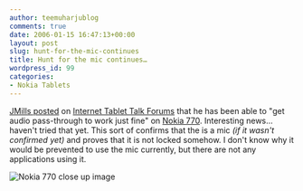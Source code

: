 ```yaml
---
author: teemuharjublog
comments: true
date: 2006-01-15 16:47:13+00:00
layout: post
slug: hunt-for-the-mic-continues
title: Hunt for the mic continues…
wordpress_id: 99
categories:
- Nokia Tablets
---
```


[JMills posted](http://www.internettablettalk.com/forums/showpost.php?p=7265&postcount=30) on [Internet Tablet Talk Forums](http://www.internettablettalk.com/forums) that he has been able to "get audio pass-through to work just fine" on [Nokia 770](http://www.nokia.com/770). Interesting news... haven't tried that yet. This sort of confirms that the is a mic _(if it wasn't confirmed yet)_ and proves that it is not locked somehow. I don't know why it would be prevented to use the mic currently, but there are not any applications using it.

![Nokia 770 close up image](/wp-content/micronokia.jpg)
